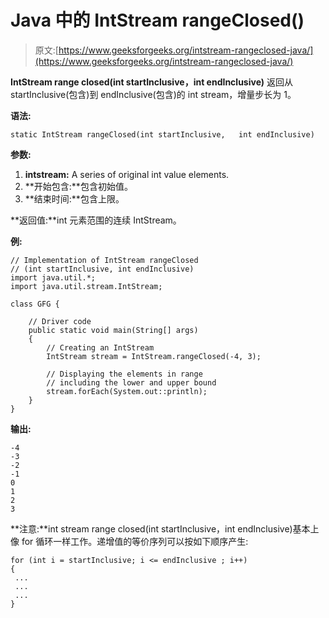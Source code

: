 # Java 中的 IntStream rangeClosed()

> 原文:[https://www.geeksforgeeks.org/intstream-rangeclosed-java/](https://www.geeksforgeeks.org/intstream-rangeclosed-java/)

**IntStream range closed(int startInclusive，int endInclusive)** 返回从 startInclusive(包含)到 endInclusive(包含)的 int stream，增量步长为 1。

**语法:**

```
static IntStream rangeClosed(int startInclusive,   int endInclusive)

```

**参数:**

1.  **intstream:** A series of original int value elements.
2.  **开始包含:**包含初始值。
3.  **结束时间:**包含上限。

**返回值:**int 元素范围的连续 IntStream。

**例:**

```
// Implementation of IntStream rangeClosed
// (int startInclusive, int endInclusive)
import java.util.*;
import java.util.stream.IntStream;

class GFG {

    // Driver code
    public static void main(String[] args)
    {
        // Creating an IntStream
        IntStream stream = IntStream.rangeClosed(-4, 3);

        // Displaying the elements in range
        // including the lower and upper bound
        stream.forEach(System.out::println);
    }
}
```

**输出:**

```
-4
-3
-2
-1
0
1
2
3

```

**注意:**int stream range closed(int startInclusive，int endInclusive)基本上像 for 循环一样工作。递增值的等价序列可以按如下顺序产生:

```
for (int i = startInclusive; i <= endInclusive ; i++) 
{
 ...
 ...
 ...
}

```